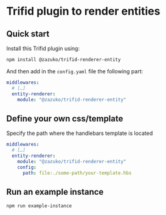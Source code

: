 # Trifid plugin to render entities

## Quick start

Install this Trifid plugin using:

```sh
npm install @zazuko/trifid-renderer-entity
```

And then add in the `config.yaml` file the following part:

```yaml
middlewares:
  # […]
  entity-renderer:
    module: "@zazuko/trifid-renderer-entity"
```

## Define your own css/template

Specify the path where the handlebars template is located

```yaml
middlewares:
  # […]
  entity-renderer:
    module: "@zazuko/trifid-renderer-entity"
    config:
      path: file:./some-path/your-template.hbs
```

## Run an example instance

```sh
npm run example-instance
```
